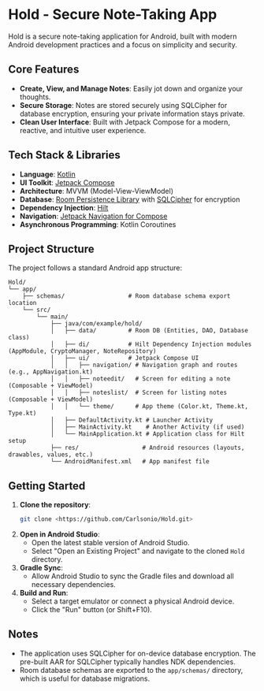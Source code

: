 # Hold - Secure Note-Taking App

Hold is a secure note-taking application for Android, built with modern Android development practices and a focus on simplicity and security.

## Core Features

*   **Create, View, and Manage Notes**: Easily jot down and organize your thoughts.
*   **Secure Storage**: Notes are stored securely using SQLCipher for database encryption, ensuring your private information stays private.
*   **Clean User Interface**: Built with Jetpack Compose for a modern, reactive, and intuitive user experience.

## Tech Stack & Libraries

*   **Language**: [Kotlin](https://kotlinlang.org/)
*   **UI Toolkit**: [Jetpack Compose](https://developer.android.com/jetpack/compose)
*   **Architecture**: MVVM (Model-View-ViewModel)
*   **Database**: [Room Persistence Library](https://developer.android.com/jetpack/androidx/releases/room) with [SQLCipher](https://www.zetetic.net/sqlcipher/) for encryption
*   **Dependency Injection**: [Hilt](https://dagger.dev/hilt/)
*   **Navigation**: [Jetpack Navigation for Compose](https://developer.android.com/jetpack/compose/navigation)
*   **Asynchronous Programming**: Kotlin Coroutines

## Project Structure

The project follows a standard Android app structure:

```
Hold/
└── app/
    ├── schemas/                  # Room database schema export location
    └── src/
        └── main/
            ├── java/com/example/hold/
            │   ├── data/         # Room DB (Entities, DAO, Database class)
            │   ├── di/           # Hilt Dependency Injection modules (AppModule, CryptoManager, NoteRepository)
            │   ├── ui/           # Jetpack Compose UI
            │   │   ├── navigation/ # Navigation graph and routes (e.g., AppNavigation.kt)
            │   │   ├── noteedit/   # Screen for editing a note (Composable + ViewModel)
            │   │   ├── noteslist/  # Screen for listing notes (Composable + ViewModel)
            │   │   └── theme/      # App theme (Color.kt, Theme.kt, Type.kt)
            │   ├── DefaultActivity.kt # Launcher Activity
            │   ├── MainActivity.kt    # Another Activity (if used)
            │   └── MainApplication.kt # Application class for Hilt setup
            ├── res/                  # Android resources (layouts, drawables, values, etc.)
            └── AndroidManifest.xml   # App manifest file
```

## Getting Started

1.  **Clone the repository**:
    ```bash
    git clone <https://github.com/Carlsonio/Hold.git>
    ```
2.  **Open in Android Studio**:
    *   Open the latest stable version of Android Studio.
    *   Select "Open an Existing Project" and navigate to the cloned `Hold` directory.
3.  **Gradle Sync**:
    *   Allow Android Studio to sync the Gradle files and download all necessary dependencies.
4.  **Build and Run**:
    *   Select a target emulator or connect a physical Android device.
    *   Click the "Run" button (or Shift+F10).

## Notes

*   The application uses SQLCipher for on-device database encryption. The pre-built AAR for SQLCipher typically handles NDK dependencies.
*   Room database schemas are exported to the `app/schemas/` directory, which is useful for database migrations.
